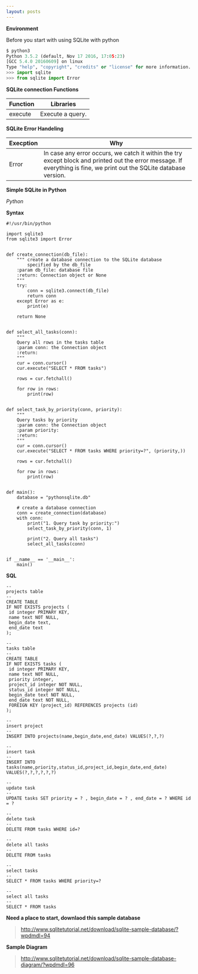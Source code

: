 ```yaml
---
layout: posts
---
```


**Environment**

Before you start with using SQLite with python

```python
$ python3
Python 3.5.2 (default, Nov 17 2016, 17:05:23)
[GCC 5.4.0 20160609] on linux
Type "help", "copyright", "credits" or "license" for more information.
>>> import sqlite
>>> from sqlite import Error
```

**SQLite connection Functions**

| Function | Libraries |
|---|---|
| execute | Execute a query. |

**SQLite Error Handeling**

| Execption | Why |
|---|---|
| Error | In case any error occurs, we catch it within the try except block and printed out the error message. If everything is fine, we print out the SQLite database version. |

**Simple SQLite in Python**

*Python*

**Syntax**

```python3
#!/usr/bin/python

import sqlite3
from sqlite3 import Error


def create_connection(db_file):
    """ create a database connection to the SQLite database
        specified by the db_file
    :param db_file: database file
    :return: Connection object or None
    """
    try:
        conn = sqlite3.connect(db_file)
        return conn
    except Error as e:
        print(e)

    return None


def select_all_tasks(conn):
    """
    Query all rows in the tasks table
    :param conn: the Connection object
    :return:
    """
    cur = conn.cursor()
    cur.execute("SELECT * FROM tasks")

    rows = cur.fetchall()

    for row in rows:
        print(row)


def select_task_by_priority(conn, priority):
    """
    Query tasks by priority
    :param conn: the Connection object
    :param priority:
    :return:
    """
    cur = conn.cursor()
    cur.execute("SELECT * FROM tasks WHERE priority=?", (priority,))

    rows = cur.fetchall()

    for row in rows:
        print(row)


def main():
    database = "pythonsqlite.db"

    # create a database connection
    conn = create_connection(database)
    with conn:
        print("1. Query task by priority:")
        select_task_by_priority(conn, 1)

        print("2. Query all tasks")
        select_all_tasks(conn)


if __name__ == '__main__':
    main()
```

**SQL**

```
--
projects table
--
CREATE TABLE
IF NOT EXISTS projects (
 id integer PRIMARY KEY,
 name text NOT NULL,
 begin_date text,
 end_date text
);

--
tasks table
--
CREATE TABLE
IF NOT EXISTS tasks (
 id integer PRIMARY KEY,
 name text NOT NULL,
 priority integer,
 project_id integer NOT NULL,
 status_id integer NOT NULL,
 begin_date text NOT NULL,
 end_date text NOT NULL,
 FOREIGN KEY (project_id) REFERENCES projects (id)
);

--
insert project
--
INSERT INTO projects(name,begin_date,end_date) VALUES(?,?,?)

--
insert task
--
INSERT INTO tasks(name,priority,status_id,project_id,begin_date,end_date) VALUES(?,?,?,?,?,?)

--
update task
--
UPDATE tasks SET priority = ? , begin_date = ? , end_date = ? WHERE id = ?

--
delete task
--
DELETE FROM tasks WHERE id=?

--
delete all tasks
--
DELETE FROM tasks

--
select tasks
--
SELECT * FROM tasks WHERE priority=?

--
select all tasks
--
SELECT * FROM tasks
```

**Need a place to start, downlaod this sample database**

> http://www.sqlitetutorial.net/download/sqlite-sample-database/?wpdmdl=94

**Sample Diagram**

> http://www.sqlitetutorial.net/download/sqlite-sample-database-diagram/?wpdmdl=96
